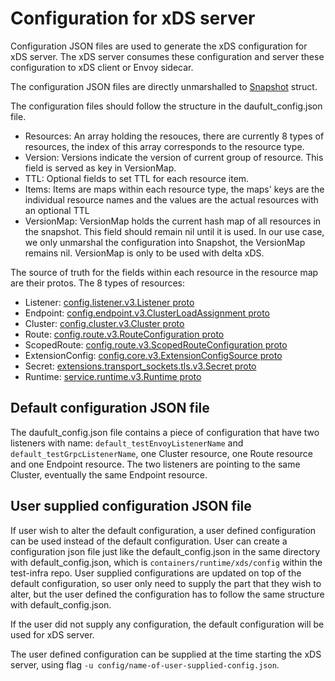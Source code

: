 # Configuration for xDS server

Configuration JSON files are used to generate the xDS configuration for xDS server. The xDS server consumes these configuration and server these configuration to xDS client or Envoy sidecar.

The configuration JSON files are directly unmarshalled to [Snapshot](https://pkg.go.dev/github.com/envoyproxy/go-control-plane@v0.10.0/pkg/cache/v3#Snapshot) struct.

The configuration files should follow the structure in the daufult_config.json file.

* Resources: An array holding the resouces, there are currently 8 types of resources, the index of this array corresponds to the resource type.
* Version: Versions indicate the version of current group of resource. This field is served as key in VersionMap.
* TTL: Optional fields to set TTL for each resource item.
* Items: Items are maps within each resource type, the maps' keys are the individual resource names and the values are the actual resources with an optional TTL
* VersionMap: VersionMap holds the current hash map of all resources in the snapshot. This field should remain nil until it is used. In our use case, we only unmarshal the configuration into Snapshot, the VersionMap remains nil. VersionMap is only to be used with delta xDS.

The source of truth for the fields within each resource in the resource map are their protos.
The 8 types of resources:

* Listener: [config.listener.v3.Listener proto](https://github.com/envoyproxy/envoy/blob/3865cbaec08c5ce44b439eb77e46fe866e37e81a/api/envoy/config/listener/v3/listener.proto#L39)
* Endpoint: [config.endpoint.v3.ClusterLoadAssignment proto](https://github.com/envoyproxy/envoy/blob/3865cbaec08c5ce44b439eb77e46fe866e37e81a/api/envoy/config/endpoint/v3/endpoint.proto#L33)
* Cluster: [config.cluster.v3.Cluster proto](https://github.com/envoyproxy/envoy/blob/3865cbaec08c5ce44b439eb77e46fe866e37e81a/api/envoy/config/cluster/v3/cluster.proto#L47)
* Route: [config.route.v3.RouteConfiguration proto](https://github.com/envoyproxy/envoy/blob/3865cbaec08c5ce44b439eb77e46fe866e37e81a/api/envoy/config/route/v3/route.proto#L26)
* ScopedRoute: [config.route.v3.ScopedRouteConfiguration proto](https://github.com/envoyproxy/envoy/blob/3865cbaec08c5ce44b439eb77e46fe866e37e81a/api/envoy/config/route/v3/scoped_route.proto#L83)
* ExtensionConfig: [config.core.v3.ExtensionConfigSource proto](https://github.com/envoyproxy/envoy/blob/3865cbaec08c5ce44b439eb77e46fe866e37e81a/api/envoy/config/core/v3/extension.proto#L47)
* Secret: [extensions.transport_sockets.tls.v3.Secret proto](https://github.com/envoyproxy/envoy/blob/3865cbaec08c5ce44b439eb77e46fe866e37e81a/api/envoy/extensions/transport_sockets/tls/v3/secret.proto#L40)
* Runtime: [service.runtime.v3.Runtime proto](https://github.com/envoyproxy/envoy/blob/3865cbaec08c5ce44b439eb77e46fe866e37e81a/api/envoy/service/runtime/v3/rtds.proto#L50)

## Default configuration JSON file

The daufult_config.json file contains a piece of configuration that have two listeners with name: `default_testEnvoyListenerName` and `default_testGrpcListenerName`, one Cluster resource, one Route resource and one Endpoint resource. The two listeners are pointing to the same Cluster, eventually the same Endpoint resource.

## User supplied configuration JSON file

If user wish to alter the default configuration, a user defined configuration can be used instead of the default configuration. User can create a configuration json file just like the default_config.json in the same directory with default_config.json, which is `containers/runtime/xds/config` within the test-infra repo. User supplied configurations are updated on top of the default configuration, so user only need to supply the part that they wish to alter, but the user defined the configuration has to follow the same structure with default_config.json.

If the user did not supply any configuration, the default configuration will be used for xDS server.

The user defined configuration can be supplied at the time starting the xDS server, using flag  `-u config/name-of-user-supplied-config.json`.
